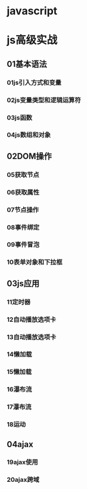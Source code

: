 # javascript

# js高级实战

## 01基本语法
### 01js引入方式和变量
### 02js变量类型和逻辑运算符 
### 03js函数
### 04js数组和对象
## 02DOM操作
### 05获取节点
### 06获取属性
### 07节点操作
### 08事件绑定
### 09事件冒泡
### 10表单对象和下拉框
## 03js应用
### 11定时器
### 12自动播放选项卡
### 13自动播放选项卡
### 14懒加载
### 15懒加载
### 16瀑布流
### 17瀑布流
### 18运动


## 04ajax
### 19ajax使用
### 20ajax跨域
